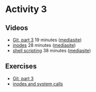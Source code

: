 # Activity 3

## Videos

  - [Git, part 3](https://ams-hsta-ims-ond.mediasite.com/MediasiteDeliver/vol01/bristoluniversity/MP4Video/f36e52ac-9803-4ea4-99f0-11d9f7e5b653.mp4/QualityLevels(698000)) 19 minutes ([mediasite](https://mediasite.bris.ac.uk/Mediasite/Play/85ae77ff8d3243fda8b87f147dc041941d))
  - [inodes](https://ams-hsta-ims-ond.mediasite.com/MediasiteDeliver/vol01/bristoluniversity/MP4Video/4c809979-5293-48ea-b7ab-b8fffad18195.mp4/QualityLevels(698000)) 28 minutes ([mediasite](https://mediasite.bris.ac.uk/Mediasite/Play/a3d5a630d65b43d5a052422bb265ee561d))
  - [shell scripting](https://ams-hsta-ims-ond.mediasite.com/MediasiteDeliver/vol01/bristoluniversity/MP4Video/4cec82bd-2d0f-4ec9-a7ab-66b89eabf4c1.mp4/QualityLevels(698000)) 38 minutes ([mediasite](https://mediasite.bris.ac.uk/Mediasite/Play/f2f15c55f3c74b7a91a0c35eaf6aea311d))

## Exercises

  - [Git, part 3](./git3.md)
  - [inodes and system calls](./stat.md)